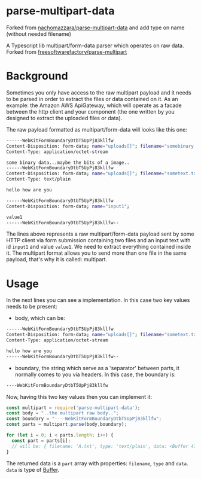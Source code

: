 # parse-multipart-data

Forked from [nachomazzara/parse-multipart-data](https://github.com/nachomazzara/parse-multipart-data)
and add type on name (without needed filename)

A Typescript lib multipart/form-data parser which operates on raw data.
Forked from [freesoftwarefactory/parse-multipart](https://github.com/freesoftwarefactory/parse-multipart)

# Background

Sometimes you only have access to the raw multipart payload and it needs to be
parsed in order to extract the files or data contained on it. As an example:
the Amazon AWS ApiGateway, which will operate as a facade between the http
client and your component (the one written by you designed to extract the
uploaded files or data).

The raw payload formatted as multipart/form-data will looks like this one:

```bash
------WebKitFormBoundaryDtbT5UpPj83kllfw
Content-Disposition: form-data; name="uploads[]"; filename="somebinary.dat"
Content-Type: application/octet-stream

some binary data...maybe the bits of a image..
------WebKitFormBoundaryDtbT5UpPj83kllfw
Content-Disposition: form-data; name="uploads[]"; filename="sometext.txt"
Content-Type: text/plain

hello how are you

------WebKitFormBoundaryDtbT5UpPj83kllfw
Content-Disposition: form-data; name="input1";

value1
------WebKitFormBoundaryDtbT5UpPj83kllfw--
```

The lines above represents a raw multipart/form-data payload sent by some
HTTP client via form submission containing two files and an input text with id `input1` and value `value1`. We need to extract everything contained inside it. The multipart format allows you to send more
than one file in the same payload, that's why it is called: multipart.

# Usage

In the next lines you can see a implementation. In this case two key values
needs to be present:

* body, which can be:

```bash
------WebKitFormBoundaryDtbT5UpPj83kllfw
Content-Disposition: form-data; name="uploads[]"; filename="sometext.txt"
Content-Type: application/octet-stream

hello how are you
------WebKitFormBoundaryDtbT5UpPj83kllfw--
```

* boundary, the string which serve as a 'separator' between parts, it normally
  comes to you via headers. In this case, the boundary is:

```bash
----WebKitFormBoundaryDtbT5UpPj83kllfw
```

Now, having this two key values then you can implement it:

```typescript
const multipart = require('parse-multipart-data');
const body = "..the multipart raw body..";
const boundary = "----WebKitFormBoundaryDtbT5UpPj83kllfw";
const parts = multipart.parse(body,boundary);

for (let i = 0; i < parts.length; i++) {
  const part = parts[i];
  // will be: { filename: 'A.txt', type: 'text/plain', data: <Buffer 41 41 41 41 42 42 42 42> }
}
```

The returned data is a `part` array with properties: `filename`, `type` and `data`. `data` is type of [Buffer](https://nodejs.org/api/buffer.html).
